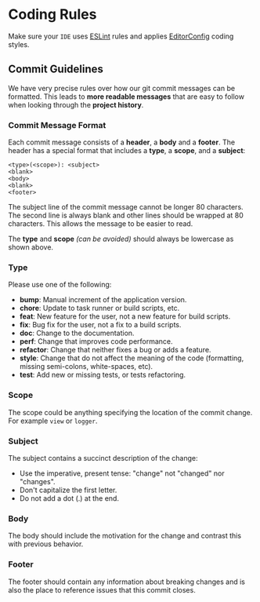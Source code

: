 # Coding Rules

Make sure your `IDE` uses [ESLint](https://eslint.org/) rules and applies [EditorConfig](https://editorconfig.org/)
coding styles.

## Commit Guidelines

We have very precise rules over how our git commit messages can be formatted. This leads to **more readable messages**
that are easy to follow when looking through the **project history**.

### Commit Message Format

Each commit message consists of a **header**, a **body** and a **footer**. The header has a special format that includes
a **type**, a **scope**, and a **subject**:

```
<type>(<scope>): <subject>
<blank>
<body>
<blank>
<footer>
```

The subject line of the commit message cannot be longer 80 characters. The second line is always blank and other lines
should be wrapped at 80 characters. This allows the message to be easier to read.

The **type** and **scope** *(can be avoided)* should always be lowercase as shown above.

### Type

Please use one of the following:

* **bump**: Manual increment of the application version.
* **chore**: Update to task runner or build scripts, etc.
* **feat**: New feature for the user, not a new feature for build scripts.
* **fix**: Bug fix for the user, not a fix to a build scripts.
* **doc**: Change to the documentation.
* **perf**: Change that improves code performance.
* **refactor**: Change that neither fixes a bug or adds a feature.
* **style**: Change that do not affect the meaning of the code (formatting, missing semi-colons, white-spaces, etc).
* **test**: Add new or missing tests, or tests refactoring.

### Scope

The scope could be anything specifying the location of the commit change. For example `view` or `logger`.

### Subject

The subject contains a succinct description of the change:

* Use the imperative, present tense: "change" not "changed" nor "changes".
* Don't capitalize the first letter.
* Do not add a dot (.) at the end.

### Body

The body should include the motivation for the change and contrast this with previous behavior.

### Footer

The footer should contain any information about breaking changes and is also the place to reference issues that this
commit closes.
